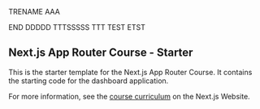 TRENAME
AAA

END
DDDDD
TTTSSSSS
TTT
TEST
ETST
## Next.js App Router Course - Starter

This is the starter template for the Next.js App Router Course. It contains the starting code for the dashboard application.

For more information, see the [course curriculum](https://nextjs.org/learn) on the Next.js Website.
